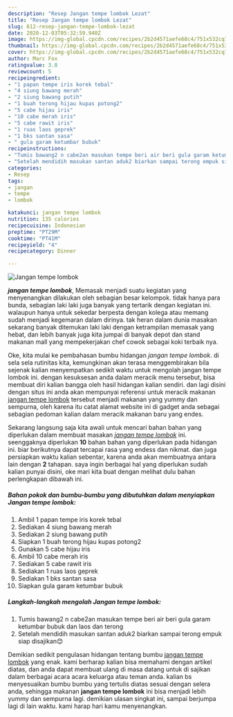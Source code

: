 ```yaml
---
description: "Resep Jangan tempe lombok Lezat"
title: "Resep Jangan tempe lombok Lezat"
slug: 612-resep-jangan-tempe-lombok-lezat
date: 2020-12-03T05:32:59.940Z
image: https://img-global.cpcdn.com/recipes/2b2d4571aefe68c4/751x532cq70/jangan-tempe-lombok-foto-resep-utama.jpg
thumbnail: https://img-global.cpcdn.com/recipes/2b2d4571aefe68c4/751x532cq70/jangan-tempe-lombok-foto-resep-utama.jpg
cover: https://img-global.cpcdn.com/recipes/2b2d4571aefe68c4/751x532cq70/jangan-tempe-lombok-foto-resep-utama.jpg
author: Marc Fox
ratingvalue: 3.8
reviewcount: 5
recipeingredient:
- "1 papan tempe iris korek tebal"
- "4 siung bawang merah"
- "2 siung bawang putih"
- "1 buah terong hijau kupas potong2"
- "5 cabe hijau iris"
- "10 cabe merah iris"
- "5 cabe rawit iris"
- "1 ruas laos geprek"
- "1 bks santan sasa"
- " gula garam ketumbar bubuk"
recipeinstructions:
- "Tumis bawang2 n cabe2an masukan tempe beri air beri gula garam ketumbar bubuk dan laos dan terong"
- "Setelah mendidih masukan santan aduk2 biarkan sampai terong empuk siap disajikan😊"
categories:
- Resep
tags:
- jangan
- tempe
- lombok

katakunci: jangan tempe lombok 
nutrition: 135 calories
recipecuisine: Indonesian
preptime: "PT29M"
cooktime: "PT41M"
recipeyield: "4"
recipecategory: Dinner

---
```



![Jangan tempe lombok](https://img-global.cpcdn.com/recipes/2b2d4571aefe68c4/751x532cq70/jangan-tempe-lombok-foto-resep-utama.jpg)

<b><i>jangan tempe lombok</i></b>, Memasak menjadi suatu kegiatan yang menyenangkan dilakukan oleh sebagian besar kelompok. tidak hanya para bunda, sebagian laki laki juga banyak yang tertarik dengan kegiatan ini. walaupun hanya untuk sekedar berpesta dengan kolega atau memang sudah menjadi kegemaran dalam dirinya. tak heran dalam dunia masakan sekarang banyak ditemukan laki laki dengan ketrampilan memasak yang hebat, dan lebih banyak juga kita jumpai di banyak depot dan stand makanan mall yang mempekerjakan chef cowok sebagai koki terbaik nya.

Oke, kita mulai ke pembahasan bumbu hidangan <i>jangan tempe lombok</i>. di sela sela rutinitas kita, kemungkinan akan terasa menggembirakan bila sejenak kalian menyempatkan sedikit waktu untuk mengolah jangan tempe lombok ini. dengan kesuksesan anda dalam meracik menu tersebut, bisa membuat diri kalian bangga oleh hasil hidangan kalian sendiri. dan lagi disini dengan situs ini anda akan mempunyai referensi untuk meracik makanan <u>jangan tempe lombok</u> tersebut menjadi makanan yang yummy dan sempurna, oleh karena itu catat alamat website ini di gadget anda sebagai sebagian pedoman kalian dalam meracik makanan baru yang endes.




Sekarang langsung saja kita awali untuk mencari bahan bahan yang diperlukan dalam membuat masakan <u><i>jangan tempe lombok</i></u> ini. seenggaknya diperlukan <b>10</b> bahan bahan yang diperlukan pada hidangan ini. biar berikutnya dapat tercapai rasa yang endess dan nikmat. dan juga persiapkan waktu kalian sebentar, karena anda akan membuatnya antara lain dengan <b>2</b> tahapan. saya ingin berbagai hal yang diperlukan sudah kalian punyai disini, oke mari kita buat dengan melihat dulu bahan perlengkapan dibawah ini.

<!--inarticleads1-->

##### Bahan pokok dan bumbu-bumbu yang dibutuhkan dalam menyiapkan Jangan tempe lombok:

1. Ambil 1 papan tempe iris korek tebal
1. Sediakan 4 siung bawang merah
1. Sediakan 2 siung bawang putih
1. Siapkan 1 buah terong hijau kupas potong2
1. Gunakan 5 cabe hijau iris
1. Ambil 10 cabe merah iris
1. Sediakan 5 cabe rawit iris
1. Sediakan 1 ruas laos geprek
1. Sediakan 1 bks santan sasa
1. Siapkan  gula garam ketumbar bubuk




<!--inarticleads2-->

##### Langkah-langkah mengolah Jangan tempe lombok:

1. Tumis bawang2 n cabe2an masukan tempe beri air beri gula garam ketumbar bubuk dan laos dan terong
1. Setelah mendidih masukan santan aduk2 biarkan sampai terong empuk siap disajikan😊




Demikian sedikit pengulasan hidangan tentang bumbu <u>jangan tempe lombok</u> yang enak. kami berharap kalian bisa memahami dengan artikel diatas, dan anda dapat membuat ulang di masa datang untuk di sajikan dalam berbagai acara acara keluarga atau teman anda. kalian bs menyesuaikan bumbu bumbu yang tertulis diatas sesuai dengan selera anda, sehingga makanan <b>jangan tempe lombok</b> ini bisa menjadi lebih yummy dan sempurna lagi. demikian ulasan singkat ini, sampai berjumpa lagi di lain waktu. kami harap hari kamu menyenangkan.
